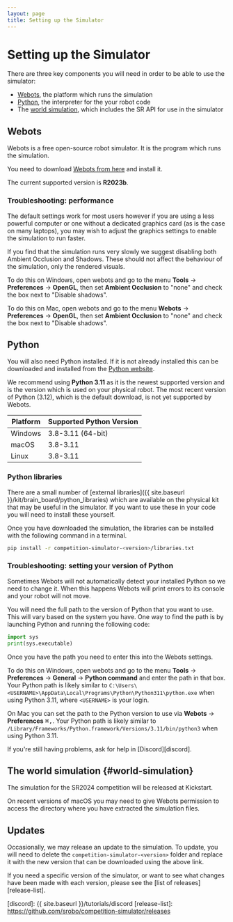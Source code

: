 ```yaml
---
layout: page
title: Setting up the Simulator
---
```


Setting up the Simulator
========================

There are three key components you will need in order to be able to use the simulator:

- [Webots](#webots), the platform which runs the simulation
- [Python](#python), the interpreter for the your robot code
- The [world simulation](#world-simulation), which includes the SR API for use in the simulator


## Webots

Webots is a free open-source robot simulator. It is the program which runs the simulation.

You need to download [Webots from here](https://cyberbotics.com/#download) and install it.

The current supported version is **R2023b**.

### Troubleshooting: performance

The default settings work for most users however if you are using a less powerful computer or one without a dedicated graphics card (as is the case on many laptops), you may wish to adjust the graphics settings to enable the simulation to run faster.

If you find that the simulation runs very slowly we suggest disabling both Ambient Occlusion and Shadows.
These should not affect the behaviour of the simulation, only the rendered visuals.

To do this on Windows, open webots and go to the menu **Tools** &rarr; **Preferences** &rarr; **OpenGL**, then set **Ambient Occlusion** to "none" and check the box next to "Disable shadows".

To do this on Mac, open webots and go to the menu **Webots** &rarr; **Preferences** &rarr; **OpenGL**, then set **Ambient Occlusion** to "none" and check the box next to "Disable shadows".

## Python

You will also need Python installed.
If it is not already installed this can be downloaded and installed from the [Python website](https://www.python.org/).

We recommend using **Python 3.11** as it is the newest supported version and is the version which is used on your physical robot.
The most recent version of Python (3.12), which is the default download, is not yet supported by Webots.

| Platform | Supported Python Version |
|----------|--------------------------|
| Windows  | 3.8-3.11 (64-bit)        |
| macOS    | 3.8-3.11                 |
| Linux    | 3.8-3.11                 |


### Python libraries

There are a small number of [external libraries]({{ site.baseurl }}/kit/brain_board/python_libraries) which are available on the physical kit that may be useful in the simulator.
If you want to use these in your code you will need to install these yourself.

Once you have downloaded the simulation, the libraries can be installed with the following command in a terminal.

~~~~~bash
pip install -r competition-simulator-<version>/libraries.txt
~~~~~


### Troubleshooting: setting your version of Python

Sometimes Webots will not automatically detect your installed Python so we need to change it.
When this happens Webots will print errors to its console and your robot will not move.

You will need the full path to the version of Python that you want to use.
This will vary based on the system you have.
One way to find the path is by launching Python and running the following code:

~~~~~ python
import sys
print(sys.executable)
~~~~~

Once you have the path you need to enter this into the Webots settings.

To do this on Windows, open webots and go to the menu **Tools** &rarr; **Preferences** &rarr; **General** &rarr; **Python command** and enter the path in that box.
Your Python path is likely similar to `C:\Users\<USERNAME>\AppData\Local\Programs\Python\Python311\python.exe` when using Python 3.11, where `<USERNAME>` is your login.

On Mac you can set the path to the Python version to use via **Webots** &rarr; **Preferences** <kbd>⌘</kbd><kbd>,</kbd>.
Your Python path is likely similar to `/Library/Frameworks/Python.framework/Versions/3.11/bin/python3` when using Python 3.11.

If you're still having problems, ask for help in [Discord][discord].


## The world simulation {#world-simulation}

The simulation for the SR2024 competition will be released at Kickstart.

<!--

1. Create a directory, perhaps called `simulation` where you will store your robot code.
2. [Download the simulation](https://github.com/srobo/competition-simulator/releases/download/TODO/competition-simulator-TODO.zip), the latest version is TODO, released on TODO.
3. Unzip the simulation as a folder inside the folder you created in the first step:
    ```
    simulation
    ├── competition-simulator-<version>
    │   ├── ...
    │   ├── libraries.txt
    │   └── worlds
    │       └── Arena.wbt
    └── robot.py
    ```
    If there is not an existing `robot.py` an example one will be created when the simulator first runs.

4. Open the Webots IDE, then use that to open the `worlds/Arena.wbt` file.

You may receive a warning about your computer's GPU not being good enough, which can be ignored.

-->

<div class="info">
On recent versions of macOS you may need to give Webots permission to access the directory where you have extracted the simulation files.
</div>


## Updates

Occasionally, we may release an update to the simulation.
To update, you will need to delete the `competition-simulator-<version>` folder and replace it with the new version that can be downloaded using the above link.

If you need a specific version of the simulator, or want to see what changes have been made with each version, please see the [list of releases][release-list].

[discord]: {{ site.baseurl }}/tutorials/discord
[release-list]: https://github.com/srobo/competition-simulator/releases
